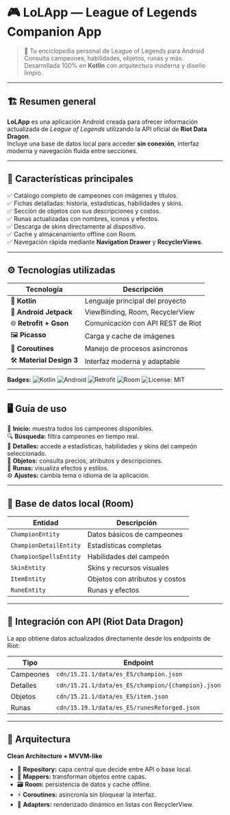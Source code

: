 # 🎮 **LoLApp — League of Legends Companion App**

> 🧠 Tu enciclopedia personal de League of Legends para Android  
> Consulta campeones, habilidades, objetos, runas y más.  
> Desarrollada 100% en **Kotlin** con arquitectura moderna y diseño limpio.

---

## 🏗️ **Resumen general**

**LoLApp** es una aplicación Android creada para ofrecer información actualizada de *League of Legends* utilizando la API oficial de **Riot Data Dragon**.  
Incluye una base de datos local para acceder **sin conexión**, interfaz moderna y navegación fluida entre secciones.

---

## 🧩 **Características principales**

✅ Catálogo completo de campeones con imágenes y títulos.  
✅ Fichas detalladas: historia, estadísticas, habilidades y skins.  
✅ Sección de objetos con sus descripciones y costos.  
✅ Runas actualizadas con nombres, iconos y efectos.  
✅ Descarga de skins directamente al dispositivo.  
✅ Cache y almacenamiento offline con Room.  
✅ Navegación rápida mediante **Navigation Drawer** y **RecyclerViews**.

---

## ⚙️ **Tecnologías utilizadas**

| Tecnología | Descripción |
|------------|-------------|
| 🧠 **Kotlin** | Lenguaje principal del proyecto |
| 🧩 **Android Jetpack** | ViewBinding, Room, RecyclerView |
| 🌐 **Retrofit + Gson** | Comunicación con API REST de Riot |
| 🖼️ **Picasso** | Carga y cache de imágenes |
| 🧵 **Coroutines** | Manejo de procesos asíncronos |
| 🛠️ **Material Design 3** | Interfaz moderna y adaptable |

**Badges:**
![Kotlin](https://img.shields.io/badge/Kotlin-7F52FF?style=for-the-badge&logo=kotlin&logoColor=white)
![Android](https://img.shields.io/badge/Android-3DDC84?style=for-the-badge&logo=android&logoColor=white)
![Retrofit](https://img.shields.io/badge/Retrofit-2E8B57?style=for-the-badge)
![Room](https://img.shields.io/badge/Room-1976D2?style=for-the-badge)
![License: MIT](https://img.shields.io/badge/License-MIT-green?style=for-the-badge)

---

## 🖥️ Guía de uso

📜 **Inicio:** muestra todos los campeones disponibles.  
🔍 **Búsqueda:** filtra campeones en tiempo real.  
👑 **Detalles:** accede a estadísticas, habilidades y skins del campeón seleccionado.  
🛒 **Objetos:** consulta precios, atributos y descripciones.  
🔮 **Runas:** visualiza efectos y estilos.  
⚙️ **Ajustes:** cambia tema o idioma de la aplicación.

---

## 💾 Base de datos local (Room)

| Entidad | Descripción |
|---------|-------------|
| `ChampionEntity` | Datos básicos de campeones |
| `ChampionDetailEntity` | Estadísticas completas |
| `ChampionSpellsEntity` | Habilidades del campeón |
| `SkinEntity` | Skins y recursos visuales |
| `ItemEntity` | Objetos con atributos y costos |
| `RuneEntity` | Runas y efectos |

---

## 📡 Integración con API (Riot Data Dragon)

La app obtiene datos actualizados directamente desde los endpoints de Riot:

| Tipo | Endpoint |
|------|----------|
| Campeones | `cdn/15.21.1/data/es_ES/champion.json` |
| Detalles | `cdn/15.21.1/data/es_ES/champion/{champion}.json` |
| Objetos | `cdn/15.21.1/data/es_ES/item.json` |
| Runas | `cdn/15.19.1/data/es_ES/runesReforged.json` |

---

## 🧱 Arquitectura

**Clean Architecture + MVVM-like**

- 🧩 **Repository:** capa central que decide entre API o base local.  
- 🔁 **Mappers:** transforman objetos entre capas.  
- 🗃️ **Room:** persistencia de datos y cache offline.  
- ⚡ **Coroutines:** asincronía sin bloquear la interfaz.  
- 🎨 **Adapters:** renderizado dinámico en listas con RecyclerView.



